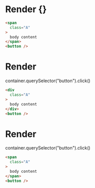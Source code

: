 # Render {}
```html
<span
  class="A"
>
  body content
</span>
<button />
```


# Render 
container.querySelector("button").click()

```html
<div
  class="A"
>
  body content
</div>
<button />
```


# Render 
container.querySelector("button").click()

```html
<span
  class="A"
>
  body content
</span>
<button />
```
